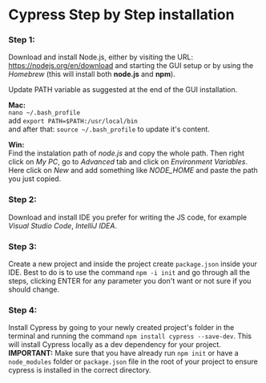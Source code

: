 # Cypress Step by Step installation
 
 ### Step 1:
 Download and install Node.js, either by visiting the URL: https://nodejs.org/en/download and starting the GUI setup or by using the *Homebrew* (this will install both **node.js** and **npm**). <br/> 
 
 Update PATH variable as suggested at the end of the GUI installation. <br/> 
 
 **Mac:** <br/> 
 ```nano ~/.bash_profile``` <br/>
 add ```export PATH=$PATH:/usr/local/bin```<br/> 
and after that: ```source ~/.bash_profile``` to update it's content. <br/>

**Win:**<br/>
Find the instalation path of *node.js* and copy the whole path. Then right click on *My PC*, go to *Advanced* tab and click on *Environment Variables*. Here click on *New* and add something like *NODE_HOME* and paste the path you just copied.

### Step 2:
Download and install IDE you prefer for writing the JS code, for example *Visual Studio Code*, *IntelliJ IDEA*.

### Step 3:
Create a new project and inside the project create  ```package.json``` inside your IDE. Best to do is to use the command ```npm -i init``` and go through all the steps, clicking ENTER for any parameter you don't want or not sure if you should change.

### Step 4:
Install Cypress by going to your newly created project's folder in the terminal and running the command ```npm install cypress --save-dev```. This will install Cypress locally as a dev dependency for your project. **IMPORTANT:** Make sure that you have already run ```npm init``` or have a ```node_modules``` folder or ```package.json``` file in the root of your project to ensure cypress is installed in the correct directory.